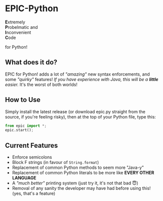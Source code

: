 # EPIC-Python
**E**xtremely<br>
**P**robelmatic and<br>
**I**nconvenient<br>
**C**ode<br>

for Python!

## What does it do?
EPIC for Python! adds a lot of *"amazing"* new syntax enforcements, and some *"quirky"* features! *If you have experience with Java, this will be a **little**  easier.* It's the worst of both worlds!

## How to Use
Simply install the latest release (or download epic.py straight from the source, if you're feeling risky), then at the top of your Python file, type this:
```py
from epic import *;
epic.start();
```

## Current Features
- Enforce semicolons
- Block F strings (in favour of `String.format`)
- Replacement of common Python methods to seem more "Java-y"
- Replacement of common Python literals to be more like **EVERY OTHER LANGUAGE**
- A *"much better"* printing system (just try it, it's not that bad 😇)
- Removal of any sanity the developer may have had before using this! (yes, that's a feature)
